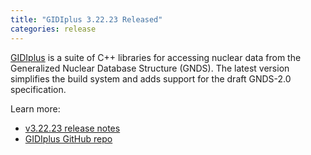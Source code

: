 ```yaml
---
title: "GIDIplus 3.22.23 Released"
categories: release
---
```


[GIDIplus](https://github.com/LLNL/gidiplus) is a suite of C++ libraries for accessing nuclear data from the Generalized Nuclear Database Structure (GNDS). The latest version simplifies the build system and adds support for the draft GNDS-2.0 specification.

Learn more:
- [v3.22.23 release notes](https://github.com/LLNL/gidiplus/releases/tag/v3.22.23)
- [GIDIplus GitHub repo](https://github.com/LLNL/gidiplus)
